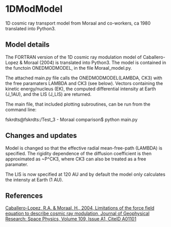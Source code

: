 # 1DModModel
1D cosmic ray transport model from Moraal and co-workers, ca 1980 translated into Python3.

## Model details

The FORTRAN version of the 1D cosmic ray modulation model of Caballero-Lopez & Moraal (2004) is translated into Python3. The model is contained in the functoin ONEDMODMODEL, in the file Moraal_model.py.

The attached main.py file calls the ONEDMODMODEL(LAMBDA, CK3) with the free paramaters LAMBDA and CK3 (see below). Vectors containing the kinetic energy/nucleus (EK), the computed differential intensity at Earth (J_1AU), and the LIS (J_LIS) are returned.

The main file, that included plotting subroutines, can be run from the command line:

fskrdts@fskrdts:/Test_3 - Moraal comparison$ python main.py 

## Changes and updates

Model is changed so that the effective radial mean-free-path (LAMBDA) is specified. The rigidity dependence of the diffusion coefficient is then approximated as ~P^CK3, where CK3 can also be treated as a free paramater. 

The LIS is now specified at 120 AU and by default the model only calculates the intensty at Earth (1 AU).

## References

[Caballero-Lopez, R.A. & Moraal, H., 2004, Limitations of the force field equation to describe cosmic ray modulation, Journal of Geophysical Research: Space Physics, Volume 109, Issue A1, CiteID A01101](https://ui.adsabs.harvard.edu/abs/2004JGRA..109.1101C/abstract)

